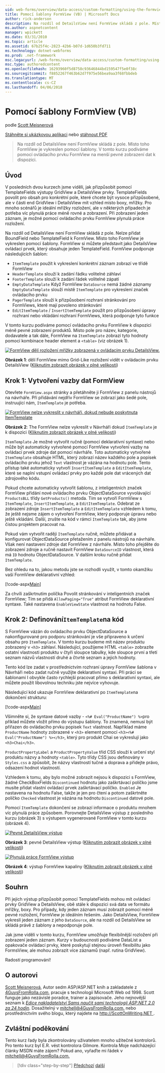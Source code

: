 ```yaml
---
uid: web-forms/overview/data-access/custom-formatting/using-the-formview-s-templates-vb
title: Pomocí šablony FormView (VB) | Microsoft Docs
author: rick-anderson
description: Na rozdíl od DetailsView není FormView skládá z pole. Místo toho FormView je vykreslen pomocí šablony. V tomto kurzu podíváme, pomocí F....
ms.author: aspnetcontent
manager: wpickett
ms.date: 03/31/2010
ms.topic: article
ms.assetid: 67b25f4c-2823-42b6-b07d-1d650b3fd711
ms.technology: dotnet-webforms
ms.prod: .net-framework
msc.legacyurl: /web-forms/overview/data-access/custom-formatting/using-the-formview-s-templates-vb
msc.type: authoredcontent
ms.openlocfilehash: 16293960f5d8758c93646844bd159547f5e0f38c
ms.sourcegitcommit: f8852267f463b62d7f975e56bea9aa3f68fbbdeb
ms.translationtype: MT
ms.contentlocale: cs-CZ
ms.lasthandoff: 04/06/2018
---
```

<a name="using-the-formviews-templates-vb"></a>Pomocí šablony FormView (VB)
====================
podle [Scott Meisnerová](https://twitter.com/ScottOnWriting)

[Stáhněte si ukázkovou aplikaci](http://download.microsoft.com/download/5/7/0/57084608-dfb3-4781-991c-407d086e2adc/ASPNET_Data_Tutorial_14_VB.exe) nebo [stáhnout PDF](using-the-formview-s-templates-vb/_static/datatutorial14vb1.pdf)

> Na rozdíl od DetailsView není FormView skládá z pole. Místo toho FormView je vykreslen pomocí šablony. V tomto kurzu podíváme pomocí ovládacího prvku FormView na menší pevné zobrazení dat k dispozici.


## <a name="introduction"></a>Úvod

V posledních dvou kurzech jsme viděli, jak přizpůsobit pomocí TemplateFields výstupy GridView a DetailsView prvky. TemplateFields povolit pro obsah pro konkrétní pole, které chcete být vysoce přizpůsobené, ale v části end GridView i DetailsView mít vzhled místo boxy, mřížky. Pro mnoho scénářů je ideální mřížky rozložení, ale v některých případech je potřeba víc plynulá práce méně rovné a zobrazení. Při zobrazení jeden záznam, je možné pomocí ovládacího prvku FormView plynulá práce rozložení.

Na rozdíl od DetailsView není FormView skládá z pole. Nelze přidat BoundField nebo TemplateField k FormView. Místo toho FormView je vykreslen pomocí šablony. FormView si můžete představit jako DetailsView ovládací prvek, který obsahuje jeden TemplateField. FormView podporuje následujících šablon:

- `ItemTemplate` použít k vykreslení konkrétní záznam zobrazí ve třídě FormView
- `HeaderTemplate` slouží k zadání řádku volitelné záhlaví
- `FooterTemplate` slouží k zadání řádek volitelné zápatí
- `EmptyDataTemplate` Když FormView `DataSource` nemá žádné záznamy `EmptyDataTemplate` slouží místě `ItemTemplate` pro vykreslení značek ovládacího prvku
- `PagerTemplate` slouží k přizpůsobení rozhraní stránkování pro FormViews, které mají povoleno stránkování
- `EditItemTemplate` / `InsertItemTemplate` použít pro přizpůsobení úpravy rozhraní nebo vkládání rozhraní FormViews, která podporuje tyto funkce

V tomto kurzu podíváme pomocí ovládacího prvku FormView k dispozici méně pevné zobrazení produktů. Místo pole pro název, kategorie, dodavatele a tak dále, FormView na `ItemTemplate` zobrazí tyto hodnoty pomocí kombinace header element a `<table>` (viz obrázek 1).


[![FormView dělí rozložení mřížky zobrazená v ovládacím prvku DetailsView.](using-the-formview-s-templates-vb/_static/image2.png)](using-the-formview-s-templates-vb/_static/image1.png)

**Obrázek 1**: dělí FormView mimo Grid-Like rozložení vidět v ovládacím prvku DetailsView ([Kliknutím zobrazit obrázek v plné velikosti](using-the-formview-s-templates-vb/_static/image3.png))


## <a name="step-1-binding-the-data-to-the-formview"></a>Krok 1: Vytvoření vazby dat FormView

Otevřete `FormView.aspx` stránky a přetáhněte ji FormView z panelu nástrojů na návrháře. Při přidávání nejdřív FormView se zobrazí jako šedé pole, instruující nám, `ItemTemplate` je potřeba.


[![FormView nelze vykreslit v návrháři, dokud nebude poskytnuta ItemTemplate](using-the-formview-s-templates-vb/_static/image5.png)](using-the-formview-s-templates-vb/_static/image4.png)

**Obrázek 2**: The FormView nelze vykreslit v Návrháři dokud `ItemTemplate` je k dispozici ([Kliknutím zobrazit obrázek v plné velikosti](using-the-formview-s-templates-vb/_static/image6.png))


`ItemTemplate` Je možné vytvořit ručně (pomocí deklarativní syntaxe) nebo může být automaticky vytvořené pomocí FormView vytvoření vazby na ovládací prvek zdroje dat pomocí návrháře. Toto automaticky vytvořené `ItemTemplate` obsahuje HTML, který zobrazí název každého pole a popisek ovládacího prvku jehož `Text` vlastnost je vázána na hodnotu pole. Tento přístup také automaticky vytvoří `InsertItemTemplate` a `EditItemTemplate`, které se naplní vstupní ovládací prvky pro každé pole dat vrácených dat zdrojového kódu.

Pokud chcete automaticky vytvořit šablonu, z inteligentních značek FormView přidání nové ovládacího prvku ObjectDataSource vyvolávající `ProductsBLL` třídy `GetProducts()` metoda. Tím se vytvoří FormView s `ItemTemplate`, `InsertItemTemplate`, a `EditItemTemplate`. Odebrat ze zobrazení zdroje `InsertItemTemplate` a `EditItemTemplate` vzhledem k tomu, že ještě nejsme zájem o vytvoření FormView, který podporuje úpravu nebo ještě vkládání. Další, zrušte na kód v rámci `ItemTemplate` tak, aby jsme čistou projektem pracovat na.

Pokud vám vytvořit raději `ItemTemplate` ručně, můžete přidávat a konfigurovat ObjectDataSource přetažením z panelu nástrojů na návrháře. Však není nastavení zdroje dat FormView z návrháře. Místo toho přejděte do zobrazení zdroje a ručně nastavit FormView `DataSourceID` vlastnost, která má `ID` hodnotu ObjectDataSource. V dalším kroku ručně přidat `ItemTemplate`.

Bez ohledu na to, jakou metodu jste se rozhodli využít, v tomto okamžiku vaší FormView deklarativní vzhled:


[!code-aspx[Main](using-the-formview-s-templates-vb/samples/sample1.aspx)]

Za chvíli zaškrtnutím políčka Povolit stránkování v inteligentních značek FormView; Tím se přidá `AllowPaging="True"` atribut FormView deklarativní syntaxe. Také nastavena `EnableViewState` vlastnost na hodnotu False.

## <a name="step-2-defining-theitemtemplates-markup"></a>Krok 2: Definování`ItemTemplate`na kód

S FormView vázán do ovládacího prvku ObjectDataSource a nakonfigurované pro podporu stránkování je vše připraveno k určení obsahu pro `ItemTemplate`. V tomto kurzu budeme mít název produktu zobrazený v `<h3>` záhlaví. Následující, použijeme HTML `<table>` zobrazíte ostatní vlastnosti produktu v čtyři sloupce tabulky, kde sloupce první a třetí seznam názvů vlastností druhé a čtvrté seznam a jejich hodnoty.

Tento kód lze zadat v prostřednictvím rozhraní úpravy FormView šablona v Návrháři nebo zadat ručně využijte deklarativní syntaxi. Při práci se šablonami I obvykle často rychlejší pracovat přímo s deklarativní syntaxi, ale můžete použít libovolnou techniku jste nejvíce vyhovuje.

Následující kód ukazuje FormView deklarativní po `ItemTemplate`na dokončení strukturu:


[!code-aspx[Main](using-the-formview-s-templates-vb/samples/sample2.aspx)]

Všimněte si, že syntaxe datové vazby - `<%# Eval("ProductName") %>`pro příklad můžete vložit přímo do výstupu šablony. To znamená, nemusí být přiřazen do ovládacího prvku popisek `Text` vlastnost. Například máme `ProductName` hodnoty zobrazené v `<h3>` element pomocí `<h3><%# Eval("ProductName") %></h3>`, který pro produkt Chai se vykreslují jako `<h3>Chai</h3>`.

`ProductPropertyLabel` a `ProductPropertyValue` tříd CSS slouží k určení styl produktu názvy a hodnoty `<table>`. Tyto třídy CSS jsou definovány v `Styles.css` a způsobit, že názvy vlastností tučné a doprava a přidejte právo, odsazení hodnot vlastností.

Vzhledem k tomu, aby bylo možné zobrazit nejsou k dispozici s FormView, žádné CheckBoxFields `Discontinued` hodnotu jako zaškrtávací políčko jsme musíte přidat vlastní ovládací prvek zaškrtávací políčko. `Enabled` Je nastavena na hodnotu False, takže je jen pro čtení a potom zaškrtněte políčko `Checked` vlastnost je vázána na hodnotu `Discontinued` datové pole.

Pomocí `ItemTemplate` dokončení se zobrazí informace o produktu mnohem víc plynulá práce způsobem. Porovnejte DetailsView výstup z posledního kurzu (obrázek 3) s výstupem vygenerované FormView v tomto kurzu (obrázek 4).


[![Pevné DetailsView výstup](using-the-formview-s-templates-vb/_static/image8.png)](using-the-formview-s-templates-vb/_static/image7.png)

**Obrázek 3**: pevné DetailsView výstup ([Kliknutím zobrazit obrázek v plné velikosti](using-the-formview-s-templates-vb/_static/image9.png))


[![Plynulá práce FormView výstup](using-the-formview-s-templates-vb/_static/image11.png)](using-the-formview-s-templates-vb/_static/image10.png)

**Obrázek 4**: výstup FormView kapaliny ([Kliknutím zobrazit obrázek v plné velikosti](using-the-formview-s-templates-vb/_static/image12.png))


## <a name="summary"></a>Souhrn

Při jejich výstup přizpůsobit pomocí TemplateFields mohou mít ovládací prvky GridView a DetailsView, obě stále k dispozici svá data ve formátu mřížky, boxy. Pro případy, kdy jeden záznam musí zobrazit pomocí méně pevné rozložení, FormView je ideálním řešením. Jako DetailsView, FormView vykreslí jeden záznam z jeho `DataSource`, ale na rozdíl od DetailsView se skládá právě z šablony a nepodporuje pole.

Jak jsme viděli v tomto kurzu, FormView umožňuje flexibilnější rozložení při zobrazení jeden záznam. Kurzy v budoucnosti podíváme DataList a opakovače ovládací prvky, které poskytují stejnou úroveň flexibilitu jako FormsView, ale mohou zobrazit více záznamů (např. rutina GridView).

Radostí programování!

## <a name="about-the-author"></a>O autorovi

[Scott Meisnerová](http://www.4guysfromrolla.com/ScottMitchell.shtml), Autor sedm ASP/ASP.NET knih a zakladatele z [4GuysFromRolla.com](http://www.4guysfromrolla.com), pracuje s technologií Microsoft Web od 1998. Scott funguje jako nezávislé poradce, trainer a zapisovače. Jeho nejnovější seznam k [ *Edice nakladatelství Sams naučit sami technologii ASP.NET 2.0 za 24 hodin*](https://www.amazon.com/exec/obidos/ASIN/0672327384/4guysfromrollaco). Dosažitelný v [ mitchell@4GuysFromRolla.com.](mailto:mitchell@4GuysFromRolla.com) nebo prostřednictvím svého blogu, který najdete na [ http://ScottOnWriting.NET ](http://ScottOnWriting.NET).

## <a name="special-thanks-to"></a>Zvláštní poděkování

Tento kurz řady byla zkontrolovány uživatelem mnoho užitečné kontrolorů. Pro tento kurz byl E.R. vést kontrolora Gilmore. Kontrola Moje nadcházející články MSDN máte zájem? Pokud ano, vyřaďte mi řádek v [ mitchell@4GuysFromRolla.com.](mailto:mitchell@4GuysFromRolla.com)

> [!div class="step-by-step"]
> [Předchozí](using-templatefields-in-the-detailsview-control-vb.md)
> [další](displaying-summary-information-in-the-gridview-s-footer-vb.md)
